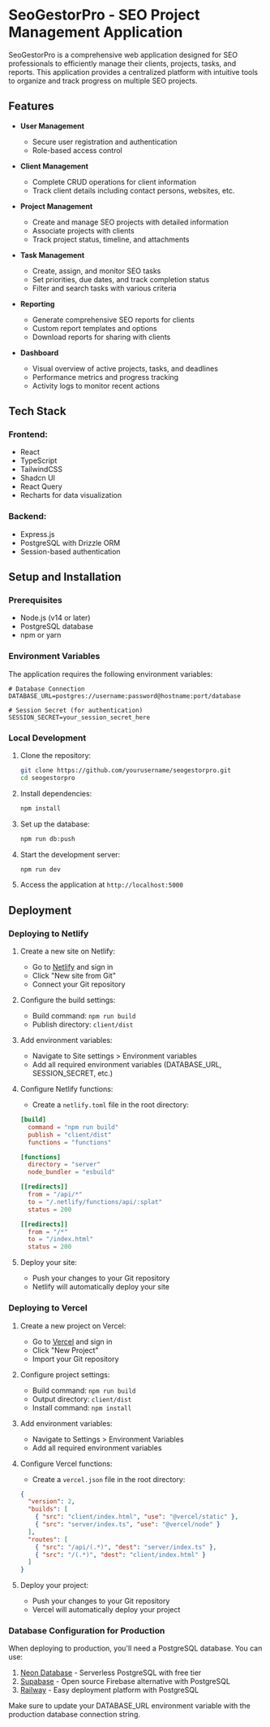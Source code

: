 # SeoGestorPro - SEO Project Management Application

SeoGestorPro is a comprehensive web application designed for SEO professionals to efficiently manage their clients, projects, tasks, and reports. This application provides a centralized platform with intuitive tools to organize and track progress on multiple SEO projects.

## Features

- **User Management**
  - Secure user registration and authentication
  - Role-based access control

- **Client Management**
  - Complete CRUD operations for client information
  - Track client details including contact persons, websites, etc.

- **Project Management**
  - Create and manage SEO projects with detailed information
  - Associate projects with clients
  - Track project status, timeline, and attachments

- **Task Management**
  - Create, assign, and monitor SEO tasks
  - Set priorities, due dates, and track completion status
  - Filter and search tasks with various criteria

- **Reporting**
  - Generate comprehensive SEO reports for clients
  - Custom report templates and options
  - Download reports for sharing with clients

- **Dashboard**
  - Visual overview of active projects, tasks, and deadlines
  - Performance metrics and progress tracking
  - Activity logs to monitor recent actions

## Tech Stack

### Frontend:
- React
- TypeScript
- TailwindCSS
- Shadcn UI
- React Query
- Recharts for data visualization

### Backend:
- Express.js
- PostgreSQL with Drizzle ORM
- Session-based authentication

## Setup and Installation

### Prerequisites
- Node.js (v14 or later)
- PostgreSQL database
- npm or yarn

### Environment Variables
The application requires the following environment variables:

```env
# Database Connection
DATABASE_URL=postgres://username:password@hostname:port/database

# Session Secret (for authentication)
SESSION_SECRET=your_session_secret_here
```

### Local Development
1. Clone the repository:
   ```bash
   git clone https://github.com/yourusername/seogestorpro.git
   cd seogestorpro
   ```

2. Install dependencies:
   ```bash
   npm install
   ```

3. Set up the database:
   ```bash
   npm run db:push
   ```

4. Start the development server:
   ```bash
   npm run dev
   ```

5. Access the application at `http://localhost:5000`

## Deployment

### Deploying to Netlify

1. Create a new site on Netlify:
   - Go to [Netlify](https://netlify.com) and sign in
   - Click "New site from Git"
   - Connect your Git repository

2. Configure the build settings:
   - Build command: `npm run build`
   - Publish directory: `client/dist`

3. Add environment variables:
   - Navigate to Site settings > Environment variables
   - Add all required environment variables (DATABASE_URL, SESSION_SECRET, etc.)

4. Configure Netlify functions:
   - Create a `netlify.toml` file in the root directory:
   ```toml
   [build]
     command = "npm run build"
     publish = "client/dist"
     functions = "functions"

   [functions]
     directory = "server"
     node_bundler = "esbuild"

   [[redirects]]
     from = "/api/*"
     to = "/.netlify/functions/api/:splat"
     status = 200

   [[redirects]]
     from = "/*"
     to = "/index.html"
     status = 200
   ```

5. Deploy your site:
   - Push your changes to your Git repository
   - Netlify will automatically deploy your site

### Deploying to Vercel

1. Create a new project on Vercel:
   - Go to [Vercel](https://vercel.com) and sign in
   - Click "New Project"
   - Import your Git repository

2. Configure project settings:
   - Build command: `npm run build`
   - Output directory: `client/dist`
   - Install command: `npm install`

3. Add environment variables:
   - Navigate to Settings > Environment Variables
   - Add all required environment variables

4. Configure Vercel functions:
   - Create a `vercel.json` file in the root directory:
   ```json
   {
     "version": 2,
     "builds": [
       { "src": "client/index.html", "use": "@vercel/static" },
       { "src": "server/index.ts", "use": "@vercel/node" }
     ],
     "routes": [
       { "src": "/api/(.*)", "dest": "server/index.ts" },
       { "src": "/(.*)", "dest": "client/index.html" }
     ]
   }
   ```

5. Deploy your project:
   - Push your changes to your Git repository
   - Vercel will automatically deploy your project

### Database Configuration for Production

When deploying to production, you'll need a PostgreSQL database. You can use:

1. [Neon Database](https://neon.tech) - Serverless PostgreSQL with free tier
2. [Supabase](https://supabase.com) - Open source Firebase alternative with PostgreSQL
3. [Railway](https://railway.app) - Easy deployment platform with PostgreSQL

Make sure to update your DATABASE_URL environment variable with the production database connection string.
